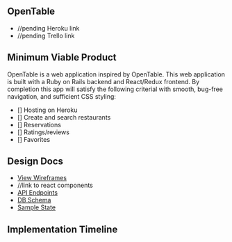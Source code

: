 <h2>OpenTable</h2>

* //pending Heroku link
* //pending Trello link

<h2>Minimum Viable Product</h2>

OpenTable is a web application inspired by OpenTable. This web application is built with a Ruby on Rails backend and React/Redux frontend. By completion this app will satisfy the following criterial with smooth, bug-free navigation, and sufficient CSS styling:

* [] Hosting on Heroku
* [] Create and search restaurants
* [] Reservations
* [] Ratings/reviews
* [] Favorites

<h2>Design Docs</h2>

* [View Wireframes](https://github.com/zhuo-ch/OpenTable/tree/master/docs/wireframes)
* //link to react components
* [API Endpoints](https://github.com/zhuo-ch/OpenTable/tree/master/docs/api-endpoints.md)
* [DB Schema](https://github.com/zhuo-ch/OpenTable/tree/master/docs/schema.md)
* [Sample State](https://github.com/zhuo-ch/OpenTable/blob/master/docs/sample-state.md)

<h2>Implementation Timeline</h2>
